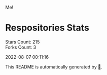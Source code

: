 Me!

# Respositories Stats
Stars Count: 215  
Forks Count: 3

2022-08-07 00:11:16  

This README is automatically generated by [🐰](https://github.com/rnitta/rnitta).
